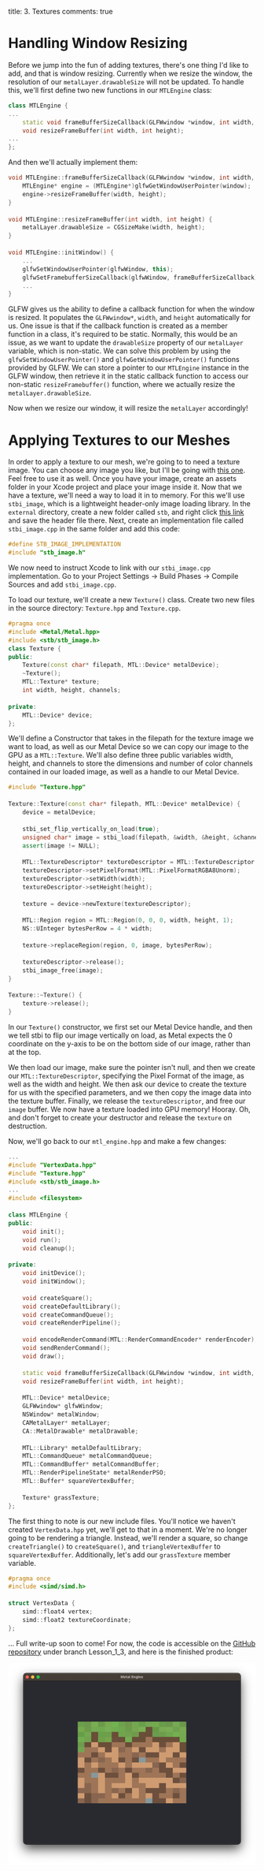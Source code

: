 title: 3. Textures
comments: true

# Handling Window Resizing

Before we jump into the fun of adding textures, there's one thing I'd like to add, and that is window resizing. Currently when we resize the window, the resolution of our `metalLayer.drawableSize` will not be updated. To handle this, we'll first define two new functions in our `MTLEngine` class:

````cpp title="mtl_engine.hpp"
class MTLEngine {
...
    static void frameBufferSizeCallback(GLFWwindow *window, int width, int height);
    void resizeFrameBuffer(int width, int height);
...
};
````
And then we'll actually implement them:
````cpp hl_lines="12 13" title="mtl_engine.cpp"
void MTLEngine::frameBufferSizeCallback(GLFWwindow *window, int width, int height) {
    MTLEngine* engine = (MTLEngine*)glfwGetWindowUserPointer(window);
    engine->resizeFrameBuffer(width, height);
}

void MTLEngine::resizeFrameBuffer(int width, int height) {
    metalLayer.drawableSize = CGSizeMake(width, height);
}

void MTLEngine::initWindow() {
    ...
    glfwSetWindowUserPointer(glfwWindow, this);
    glfwSetFramebufferSizeCallback(glfwWindow, frameBufferSizeCallback);
    ...
}
````
GLFW gives us the ability to define a callback function for when the window is resized. It populates the `GLFWwindow*`, `width`, and `height` automatically for us. One issue is that if the callback function is created as a member function in a class, it's required to be static. Normally, this would be an issue, as we want to update the `drawableSize` property of our `metalLayer` variable, which is non-static. We can solve this problem by using the `glfwSetWindowUserPointer()` and `glfwGetWindowUserPointer()` functions provided by GLFW. We can store a pointer to our `MTLEngine` instance in the GLFW window, then retrieve it in the static callback function to access our non-static `resizeFramebuffer()` function, where we actually resize the `metalLayer.drawableSize`.

Now when we resize our window, it will resize the `metalLayer` accordingly!

# Applying Textures to our Meshes

In order to apply a texture to our mesh, we're going to to need a texture image. You can choose any image you like, but I'll be going with [this one](/images/mc_grass.jpeg). Feel free to use it as well. Once you have your image, create an assets folder in your Xcode project and place your image inside it. Now that we have a texture, we'll need a way to load it in to memory. For this we'll use `stbi_image`, which is a lightweight header-only image loading library. In the `external` directory, create a new folder called `stb`, and right click [this link](https://raw.githubusercontent.com/nothings/stb/master/stb_image.h) and save the header file there. Next, create an implementation file called `stbi_image.cpp` in the same folder and add this code:
````cpp title="stbi_image.cpp"
#define STB_IMAGE_IMPLEMENTATION
#include "stb_image.h"
````
We now need to instruct Xcode to link with our `stbi_image.cpp` implementation. Go to your Project Settings -> Build Phases -> Compile Sources and add `stbi_image.cpp`.

To load our texture, we'll create a new `Texture()` class. Create two new files in the source directory: `Texture.hpp` and `Texture.cpp`.
````cpp title="Texture.hpp"
#pragma once
#include <Metal/Metal.hpp>
#include <stb/stb_image.h>
class Texture {
public:
    Texture(const char* filepath, MTL::Device* metalDevice);
    ~Texture();
    MTL::Texture* texture;
    int width, height, channels;

private:
    MTL::Device* device;
};
````
We'll define a Constructor that takes in the filepath for the texture image we want to load, as well as our Metal Device so we can copy our image to the GPU as a `MTL::Texture`. We'll also define three public variables width, height, and channels to store the dimensions and number of color channels contained in our loaded image, as well as a handle to our Metal Device.
````cpp title="Texture.cpp"
#include "Texture.hpp"

Texture::Texture(const char* filepath, MTL::Device* metalDevice) {
    device = metalDevice;
    
    stbi_set_flip_vertically_on_load(true);
    unsigned char* image = stbi_load(filepath, &width, &height, &channels, STBI_rgb_alpha);
    assert(image != NULL);
    
    MTL::TextureDescriptor* textureDescriptor = MTL::TextureDescriptor::alloc()->init();
    textureDescriptor->setPixelFormat(MTL::PixelFormatRGBA8Unorm);
    textureDescriptor->setWidth(width);
    textureDescriptor->setHeight(height);

    texture = device->newTexture(textureDescriptor);
    
    MTL::Region region = MTL::Region(0, 0, 0, width, height, 1);
    NS::UInteger bytesPerRow = 4 * width;
    
    texture->replaceRegion(region, 0, image, bytesPerRow);
        
    textureDescriptor->release();
    stbi_image_free(image);
}

Texture::~Texture() {
    texture->release();
}
````
In our `Texture()` constructor, we first set our Metal Device handle, and then we tell stbi to flip our image vertically on load, as Metal expects the 0 coordinate on the y-axis to be on the bottom side of our image, rather than at the top.

We then load our image, make sure the pointer isn't null, and then we create our `MTL::TextureDescriptor`, specifying the Pixel Format of the image, as well as the width and height. We then ask our device to create the texture for us with the specified parameters, and we then copy the image data into the texture buffer. Finally, we release the `textureDescriptor`, and free our `image` buffer. We now have a texture loaded into GPU memory! Hooray. Oh, and don't forget to create your destructor and release the `texture` on destruction.

Now, we'll go back to our `mtl_engine.hpp` and make a few changes:
````cpp title="mtl_engine.hpp" hl_lines="2 3 4 6 18 40 42"
...
#include "VertexData.hpp"
#include "Texture.hpp"
#include <stb/stb_image.h>
...
#include <filesystem>

class MTLEngine {
public:
    void init();
    void run();
    void cleanup();

private:
    void initDevice();
    void initWindow();
    
    void createSquare();
    void createDefaultLibrary();
    void createCommandQueue();
    void createRenderPipeline();
    
    void encodeRenderCommand(MTL::RenderCommandEncoder* renderEncoder);
    void sendRenderCommand();
    void draw();
    
    static void frameBufferSizeCallback(GLFWwindow *window, int width, int height);
    void resizeFrameBuffer(int width, int height);
    
    MTL::Device* metalDevice;
    GLFWwindow* glfwWindow;
    NSWindow* metalWindow;
    CAMetalLayer* metalLayer;
    CA::MetalDrawable* metalDrawable;
    
    MTL::Library* metalDefaultLibrary;
    MTL::CommandQueue* metalCommandQueue;
    MTL::CommandBuffer* metalCommandBuffer;
    MTL::RenderPipelineState* metalRenderPSO;
    MTL::Buffer* squareVertexBuffer;
    
    Texture* grassTexture;
};
````
The first thing to note is our new include files. You'll notice we haven't created `VertexData.hpp` yet, we'll get to that in a moment. We're no longer going to be rendering a triangle. Instead, we'll render a square, so change `createTriangle()` to `createSquare()`, and `triangleVertexBuffer` to `squareVertexBuffer`. Additionally, let's add our `grassTexture` member variable.

````cpp title="VertexData.hpp"
#pragma once
#include <simd/simd.h>

struct VertexData {
    simd::float4 vertex;
    simd::float2 textureCoordinate;
};
````

...
Full write-up soon to come! For now, the code is accessible on the [GitHub repository](https://github.com/wmarti/MetalTutorial/tree/Lesson_1_3) under branch Lesson_1_3, and here is the finished product:

![image](/images/minecraft_texture.png)